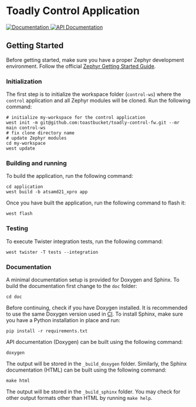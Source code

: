 # Toadly Control Application
 
<a href="https://zephyrproject-rtos.github.io/example-application">
  <img alt="Documentation" src="https://img.shields.io/badge/documentation-3D578C?logo=sphinx&logoColor=white">
</a>
<a href="https://zephyrproject-rtos.github.io/example-application/doxygen">
  <img alt="API Documentation" src="https://img.shields.io/badge/API-documentation-3D578C?logo=c&logoColor=white">
</a>

## Getting Started

Before getting started, make sure you have a proper Zephyr development
environment. Follow the official
[Zephyr Getting Started Guide](https://docs.zephyrproject.org/latest/getting_started/index.html).

### Initialization

The first step is to initialize the workspace folder (``control-ws``) where
the ``control`` application and all Zephyr modules will be cloned. Run the following
command:

```shell
# initialize my-workspace for the control application
west init -m git@github.com:toastbucket/toadly-control-fw.git --mr main control-ws
# fix clone directory name
# update Zephyr modules
cd my-workspace
west update
```

### Building and running

To build the application, run the following command:

```shell
cd application
west build -b atsamd21_xpro app
```

Once you have built the application, run the following command to flash it:

```shell
west flash
```

### Testing

To execute Twister integration tests, run the following command:

```shell
west twister -T tests --integration
```

### Documentation

A minimal documentation setup is provided for Doxygen and Sphinx. To build the
documentation first change to the ``doc`` folder:

```shell
cd doc
```

Before continuing, check if you have Doxygen installed. It is recommended to
use the same Doxygen version used in [CI](.github/workflows/docs.yml). To
install Sphinx, make sure you have a Python installation in place and run:

```shell
pip install -r requirements.txt
```

API documentation (Doxygen) can be built using the following command:

```shell
doxygen
```

The output will be stored in the ``_build_doxygen`` folder. Similarly, the
Sphinx documentation (HTML) can be built using the following command:

```shell
make html
```

The output will be stored in the ``_build_sphinx`` folder. You may check for
other output formats other than HTML by running ``make help``.

